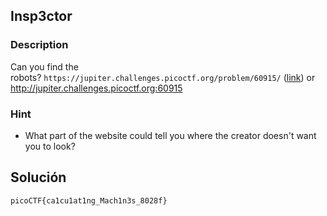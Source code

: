 
## Insp3ctor
### Description 
Can you find the robots? `https://jupiter.challenges.picoctf.org/problem/60915/` ([link](https://jupiter.challenges.picoctf.org/problem/60915/)) or http://jupiter.challenges.picoctf.org:60915

### Hint

- What part of the website could tell you where the creator doesn't want you to look?

## Solución 

```
picoCTF{ca1cu1at1ng_Mach1n3s_8028f}
```
